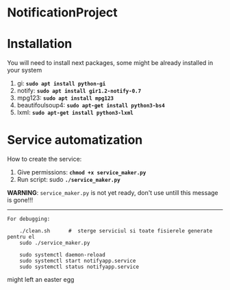 # NotificationProject

Installation
============
You will need to install next packages, some might be already installed in your system

1. gi: __`sudo apt install python-gi`__
2. notify: __`sudo apt install gir1.2-notify-0.7`__
3. mpg123: __`sudo apt install mpg123`__                   
4. beautifoulsoup4: __`sudo apt-get install python3-bs4`__    
5. lxml: __`sudo apt-get install python3-lxml`__         

Service automatization
======================

How to create the service:

1. Give permissions: __`chmod +x service_maker.py`__
2. Run script: sudo __`./service_maker.py`__   

<b>WARNING</b>: ```service_maker.py``` is not yet ready, don't use untill this message is gone!!!
___ 

    For debugging:
    
        ./clean.sh      #  sterge serviciul si toate fisierele generate pentru el
        sudo ./service_maker.py     
        
        sudo systemctl daemon-reload 
        sudo systemctl start notifyapp.service
        sudo systemctl status notifyapp.service
        

might left an easter egg
